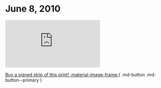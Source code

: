 # June 8, 2010

![](https://www.achewood.com/comic.php?date=06082010)

[Buy a signed strip of this print! :material-image-frame:](https://achewood-holiday-pop-up.myshopify.com/products/strip#06082010){ .md-button .md-button--primary }

